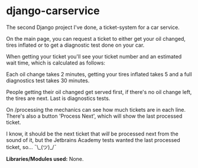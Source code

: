 # django-carservice

The second Django project I've done, a ticket-system for a car service.

On the main page, you can request a ticket to either get your oil changed, tires inflated or to get a diagnostic test done on your car.

When getting your ticket you'll see your ticket number and an estimated wait time, which is calculated as follows:

Each oil change takes 2 minutes, getting your tires inflated takes 5 and a full diagnostics test takes 30 minutes.

People getting their oil changed get served first, if there's no oil change left, the tires are next. Last is diagnostics tests.

On /processing the mechanics can see how much tickets are in each line. There's also a button 'Process Next', which will show the last processed ticket.

I know, it should be the next ticket that *will* be processed next from the sound of it, but the Jetbrains Academy tests wanted the last processed ticket, so... ¯\\\_(ツ)\_/¯

**Libraries/Modules used:** None.
